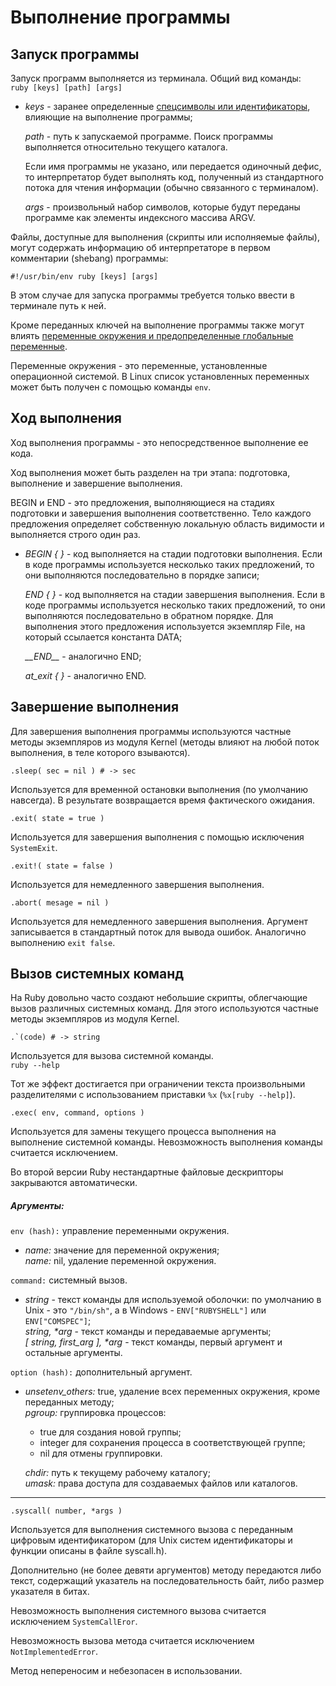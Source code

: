 # Выполнение программы

## Запуск программы

Запуск программ выполняется из терминала. Общий вид команды:  
`ruby [keys] [path] [args]`

+ _keys_ - заранее определенные [спецсимволы или идентификаторы](appbin), влияющие на выполнение программы;  

  _path_ - путь к запускаемой программе. Поиск программы выполняется относительно текущего каталога.

  Если имя программы не указано, или передается одиночный дефис, то интерпретатор будет выполнять код, полученный из стандартного потока для чтения информации (обычно связанного с терминалом).  

  _args_ - произвольный набор символов, которые будут переданы программе как элементы индексного массива ARGV.

Файлы, доступные для выполнения (скрипты или исполняемые файлы), могут содержать информацию об интерпретаторе в первом комментарии (shebang) программы:

`#!/usr/bin/env ruby [keys] [args]`

В этом случае для запуска программы требуется только ввести в терминале путь к ней.

Кроме переданных ключей на выполнение программы также могут влиять [переменные окружения и предопределенные глобальные переменные](appbin).

Переменные окружения - это переменные, установленные операционной системой. В Linux список установленных переменных может быть получен с помощью команды `env`.

## Ход выполнения

Ход выполнения программы - это непосредственное выполнение ее кода.

Ход выполнения может быть разделен на три этапа: подготовка, выполнение и завершение выполнения.

BEGIN и END - это предложения, выполняющиеся на стадиях подготовки и завершения выполнения соответственно. Тело каждого предложения определяет собственную локальную область видимости и выполняется строго один раз.

+ _BEGIN { }_ - код выполняется на стадии подготовки выполнения. Если в коде программы используется несколько таких предложений, то они выполняются последовательно в порядке записи;  

  _END { }_ - код выполняется на стадии завершения выполнения. Если в коде программы используется несколько таких предложений, то они выполняются последовательно в обратном порядке. Для выполнения этого предложения используется экземпляр File, на который ссылается константа DATA;  

  *\_\_END\_\_* - аналогично END;

  *at_exit { }* - аналогично END.

## Завершение выполнения

Для завершения выполнения программы используются частные методы экземпляров из модуля Kernel (методы влияют на любой поток выполнения, в теле которого взываются).

`.sleep( sec = nil ) # -> sec`

Используется для временной остановки выполнения (по умолчанию навсегда). В результате возвращается время фактического ожидания.

`.exit( state = true )`

Используется для завершения выполнения с помощью исключения `SystemExit`.

`.exit!( state = false )`

Используется для немедленного завершения выполнения.

`.abort( mesage = nil )`

Используется для немедленного завершения выполнения. Аргумент записывается в стандартный поток для вывода ошибок. Аналогично выполнению `exit false`.

## Вызов системных команд

На Ruby довольно часто создают небольшие скрипты, облегчающие вызов различных системных команд. Для этого используются частные методы экземпляров из модуля Kernel.

``.`(code) # -> string``

Используется для вызова системной команды.  
`ruby --help`

Тот же эффект достигается при ограничении текста произвольными разделителями с использованием приставки `%x` (`%x[ruby --help]`).

`.exec( env, command, options )`

Используется для замены текущего процесса выполнения на выполнение системной команды. Невозможность выполнения команды считается исключением.

Во второй версии Ruby нестандартные файловые дескрипторы закрываются автоматически.

##### Аргументы:

`env (hash):` управление переменными окружения.

+ _name:_ значение для переменной окружения;  
  _name:_ nil, удаление переменной окружения.

`command:` системный вызов.

+ _string_ - текст команды для используемой оболочки: по умолчанию в Unix - это `"/bin/sh"`, а в Windows - `ENV["RUBYSHELL"]` или `ENV["COMSPEC"]`;  
  _string, *arg_ - текст команды и передаваемые аргументы;  
  _[ string, first_arg ], *arg_ - текст команды, первый аргумент и остальные аргументы.

`option (hash):` дополнительный аргумент.

+ _unsetenv_others:_ true, удаление всех переменных окружения, кроме переданных методу;  
  _pgroup:_ группировка процессов:
    * true для создания новой группы;
    * integer для сохранения процесса в соответствующей группе;
    * nil для отмены группировки.

  _chdir:_ путь к текущему рабочему каталогу;  
  _umask:_ права доступа для создаваемых файлов или каталогов.

*****

`.syscall( number, *args )`

Используется для выполнения системного вызова с переданным цифровым идентификатором (для Unix систем идентификаторы и функции описаны в файле syscall.h).

Дополнительно (не более девяти аргументов) методу передаются либо текст, содержащий указатель на последовательность байт, либо размер указателя в битах.

Невозможность выполнения системного вызова считается исключением `SystemCallEror`.

Невозможность вызова метода считается исключением `NotImplementedError`.

Метод непереносим и небезопасен в использовании.